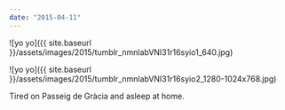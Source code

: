 ```yaml
---
date: "2015-04-11"
---
```


![yo yo]({{ site.baseurl }}/assets/images/2015/tumblr_nmnlabVNI31r16syio1_640.jpg)

![yo yo]({{ site.baseurl }}/assets/images/2015/tumblr_nmnlabVNI31r16syio2_1280-1024x768.jpg)

Tired on Passeig de Gràcia and asleep at home.
